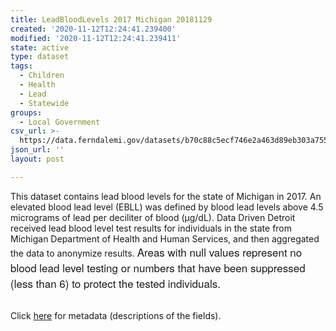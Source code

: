 ```yaml
---
title: LeadBloodLevels 2017 Michigan 20181129
created: '2020-11-12T12:24:41.239400'
modified: '2020-11-12T12:24:41.239411'
state: active
type: dataset
tags:
  - Children
  - Health
  - Lead
  - Statewide
groups:
  - Local Government
csv_url: >-
  https://data.ferndalemi.gov/datasets/b70c88c5ecf746e2a463d89eb303a755_0.csv?outSR=%7B%22latestWkid%22%3A2898%2C%22wkid%22%3A2898%7D
json_url: ''
layout: post

---
```

This dataset contains lead blood levels for the state of Michigan in 2017. An elevated blood lead level (EBLL) was defined by blood lead levels above 4.5 micrograms of lead per deciliter of blood (μg/dL). Data Driven Detroit received lead blood level test results for individuals in the state from Michigan Department of Health and Human Services, and then aggregated the data to anonymize results. <span style='font-family: &quot;Avenir Next W01&quot;, &quot;Avenir Next W00&quot;, &quot;Avenir Next&quot;, Avenir, &quot;Helvetica Neue&quot;, sans-serif; font-size: 17px;'>Areas with n</span><span style='font-family: &quot;Avenir Next W01&quot;, &quot;Avenir Next W00&quot;, &quot;Avenir Next&quot;, Avenir, &quot;Helvetica Neue&quot;, sans-serif; font-size: 17px;'>ull values represent no blood lead level testing or numbers that have been suppressed (less than 6) to protect the tested individuals. </span><div><br /></div><div>Click <a href='http://www.datadrivendetroit.org/metadata/LeadBloodLevels_2017_Michigan_Metadata_20181129.xlsx' target='_blank'>here</a> for metadata (descriptions of the fields).</div>
